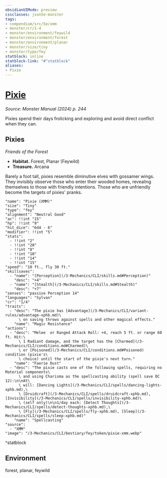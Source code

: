 ```yaml
---
obsidianUIMode: preview
cssclasses: json5e-monster
tags:
- compendium/src/5e/xmm
- monster/cr/1-4
- monster/environment/feywild
- monster/environment/forest
- monster/environment/planar
- monster/size/tiny
- monster/type/fey
statblock: inline
statblock-link: "#^statblock"
aliases:
- Pixie
---
```

# [Pixie](3-Mechanics\CLI\bestiary\fey/pixie-xmm.md)
*Source: Monster Manual (2024) p. 244*  

Pixies spend their days frolicking and exploring and avoid direct conflict when they can.

## Pixies

*Friends of the Forest*

- **Habitat.** Forest, Planar (Feywild)  
- **Treasure.** Arcana  

Barely a foot tall, pixies resemble diminutive elves with gossamer wings. They invisibly observe those who enter their wooded homes, revealing themselves to those with friendly intentions. Those who are unfriendly become the targets of pixies' pranks.

```statblock
"name": "Pixie (XMM)"
"size": "Tiny"
"type": "fey"
"alignment": "Neutral Good"
"ac": !!int "15"
"hp": !!int "9"
"hit_dice": "6d4 - 6"
"modifier": !!int "5"
"stats":
  - !!int "2"
  - !!int "20"
  - !!int "8"
  - !!int "10"
  - !!int "14"
  - !!int "15"
"speed": "10 ft., fly 30 ft."
"skillsaves":
  - "name": "[Perception](/3-Mechanics/CLI/skills.md#Perception)"
    "desc": "+4"
  - "name": "[Stealth](/3-Mechanics/CLI/skills.md#Stealth)"
    "desc": "+7"
"senses": "passive Perception 14"
"languages": "Sylvan"
"cr": "1/4"
"traits":
  - "desc": "The pixie has [Advantage](/3-Mechanics/CLI/variant-rules/advantage-xphb.md)\
      \ on saving throws against spells and other magical effects."
    "name": "Magic Resistance"
"actions":
  - "desc": "Melee  or Ranged Attack Roll: +4, reach 5 ft. or range 60 ft. Hit:\
      \ 1 Radiant damage, and the target has the [Charmed](/3-Mechanics/CLI/conditions.md#Charmed)\
      \ or [Poisoned](/3-Mechanics/CLI/conditions.md#Poisoned) condition (pixie's\
      \ choice) until the start of the pixie's next turn."
    "name": "Faerie Dust"
  - "desc": "The pixie casts one of the following spells, requiring no Material components\
      \ and using Charisma as the spellcasting ability (spell save DC 12):\n\nAt\
      \ will: [Dancing Lights](/3-Mechanics/CLI/spells/dancing-lights-xphb.md),\
      \ [Druidcraft](/3-Mechanics/CLI/spells/druidcraft-xphb.md), [Invisibility](/3-Mechanics/CLI/spells/invisibility-xphb.md)\
      \ (self only)\n\n1/day each: [Detect Thoughts](/3-Mechanics/CLI/spells/detect-thoughts-xphb.md),\
      \ [Fly](/3-Mechanics/CLI/spells/fly-xphb.md), [Sleep](/3-Mechanics/CLI/spells/sleep-xphb.md)"
    "name": "Spellcasting"
"source":
  - "XMM"
"image": "/3-Mechanics/CLI/bestiary/fey/token/pixie-xmm.webp"
```
^statblock

## Environment

forest, planar, feywild